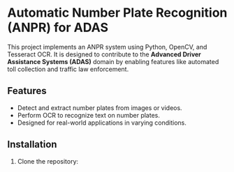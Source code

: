 # Automatic Number Plate Recognition (ANPR) for ADAS
This project implements an ANPR system using Python, OpenCV, and Tesseract OCR. It is designed to contribute to the **Advanced Driver Assistance Systems (ADAS)** domain by enabling features like automated toll collection and traffic law enforcement.

## Features
- Detect and extract number plates from images or videos.
- Perform OCR to recognize text on number plates.
- Designed for real-world applications in varying conditions.

## Installation
1. Clone the repository:
